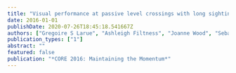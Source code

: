```yaml
---
title: "Visual performance at passive level crossings with long sighting distances"
date: 2016-01-01
publishDate: 2020-07-26T18:45:18.541667Z
authors: ["Gregoire S Larue", "Ashleigh Filtness", "Joanne Wood", "Sebastien Demmel", "Anjum Naweed", "Andry Rakotonirainy", " others"]
publication_types: ["1"]
abstract: ""
featured: false
publication: "*CORE 2016: Maintaining the Momentum*"
---
```


